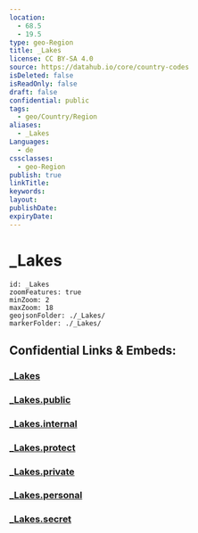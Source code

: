 ```yaml
---
location:
  - 68.5
  - 19.5
type: geo-Region
title: _Lakes
license: CC BY-SA 4.0
source: https://datahub.io/core/country-codes
isDeleted: false
isReadOnly: false
draft: false
confidential: public
tags:
  - geo/Country/Region
aliases:
  - _Lakes
Languages:
  - de
cssclasses:
  - geo-Region
publish: true
linkTitle:
keywords:
layout:
publishDate:
expiryDate:
---
```


# _Lakes

```leaflet
id: _Lakes
zoomFeatures: true 
minZoom: 2 
maxZoom: 18
geojsonFolder: ./_Lakes/
markerFolder: ./_Lakes/
```


## Confidential Links & Embeds: 

### [_Lakes](/_Standards/Earth/Continent/Europe/Europe~North/Norway/Counties~Norway/Troms/_Lakes.md) 

### [_Lakes.public](/_public/Earth/Continent/Europe/Europe~North/Norway/Counties~Norway/Troms/_Lakes.public.md) 

### [_Lakes.internal](/_internal/Earth/Continent/Europe/Europe~North/Norway/Counties~Norway/Troms/_Lakes.internal.md) 

### [_Lakes.protect](/_protect/Earth/Continent/Europe/Europe~North/Norway/Counties~Norway/Troms/_Lakes.protect.md) 

### [_Lakes.private](/_private/Earth/Continent/Europe/Europe~North/Norway/Counties~Norway/Troms/_Lakes.private.md) 

### [_Lakes.personal](/_personal/Earth/Continent/Europe/Europe~North/Norway/Counties~Norway/Troms/_Lakes.personal.md) 

### [_Lakes.secret](/_secret/Earth/Continent/Europe/Europe~North/Norway/Counties~Norway/Troms/_Lakes.secret.md)

